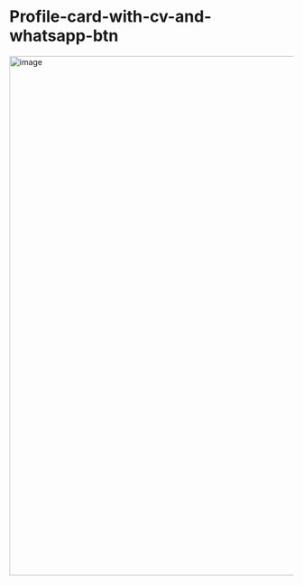 # Profile-card-with-cv-and-whatsapp-btn
<img width="866" height="919" alt="image" src="https://github.com/user-attachments/assets/30669b34-fed2-4c84-87a6-915c8bf8154c" />

